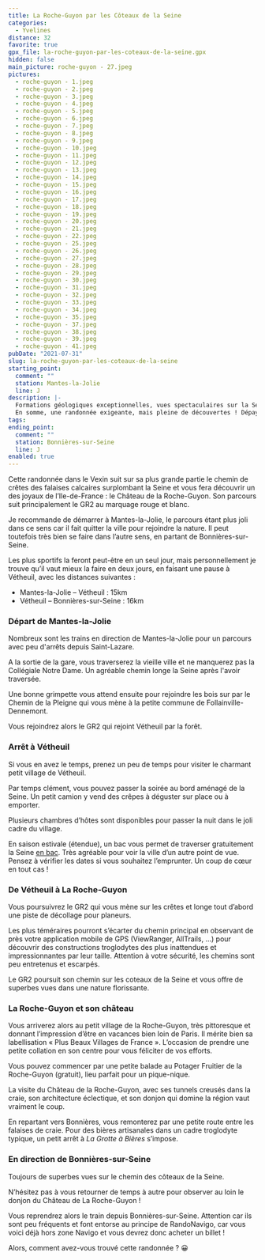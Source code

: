 ```yaml
---
title: La Roche-Guyon par les Côteaux de la Seine
categories:
  - Yvelines
distance: 32
favorite: true
gpx_file: la-roche-guyon-par-les-coteaux-de-la-seine.gpx
hidden: false
main_picture: roche-guyon - 27.jpeg
pictures:
  - roche-guyon - 1.jpeg
  - roche-guyon - 2.jpeg
  - roche-guyon - 3.jpeg
  - roche-guyon - 4.jpeg
  - roche-guyon - 5.jpeg
  - roche-guyon - 6.jpeg
  - roche-guyon - 7.jpeg
  - roche-guyon - 8.jpeg
  - roche-guyon - 9.jpeg
  - roche-guyon - 10.jpeg
  - roche-guyon - 11.jpeg
  - roche-guyon - 12.jpeg
  - roche-guyon - 13.jpeg
  - roche-guyon - 14.jpeg
  - roche-guyon - 15.jpeg
  - roche-guyon - 16.jpeg
  - roche-guyon - 17.jpeg
  - roche-guyon - 18.jpeg
  - roche-guyon - 19.jpeg
  - roche-guyon - 20.jpeg
  - roche-guyon - 21.jpeg
  - roche-guyon - 22.jpeg
  - roche-guyon - 25.jpeg
  - roche-guyon - 26.jpeg
  - roche-guyon - 27.jpeg
  - roche-guyon - 28.jpeg
  - roche-guyon - 29.jpeg
  - roche-guyon - 30.jpeg
  - roche-guyon - 31.jpeg
  - roche-guyon - 32.jpeg
  - roche-guyon - 33.jpeg
  - roche-guyon - 34.jpeg
  - roche-guyon - 35.jpeg
  - roche-guyon - 37.jpeg
  - roche-guyon - 38.jpeg
  - roche-guyon - 39.jpeg
  - roche-guyon - 41.jpeg
pubDate: "2021-07-31"
slug: la-roche-guyon-par-les-coteaux-de-la-seine
starting_point:
  comment: ""
  station: Mantes-la-Jolie
  line: J
description: |-
  Formations géologiques exceptionnelles, vues spectaculaires sur la Seine, patrimoine historique surprenant, constructions troglodytes, une flore riche et variée… et du dénivelé !
  En somme, une randonnée exigeante, mais pleine de découvertes ! Dépaysement garanti.
tags:
ending_point:
  comment: ""
  station: Bonnières-sur-Seine
  line: J
enabled: true
---
```


Cette randonnée dans le Vexin suit sur sa plus grande partie le chemin de crêtes des falaises calcaires surplombant la Seine et vous fera découvrir un des joyaux de l’Ile-de-France : le Château de la Roche-Guyon. Son parcours suit principalement le GR2 au marquage rouge et blanc.

Je recommande de démarrer à Mantes-la-Jolie, le parcours étant plus joli dans ce sens car il fait quitter la ville pour rejoindre la nature. Il peut toutefois très bien se faire dans l’autre sens, en
partant de Bonnières-sur-Seine.

Les plus sportifs la feront peut-être en un seul jour, mais personnellement je trouve qu’il vaut mieux la faire en deux jours, en faisant une pause à Vétheuil, avec les distances suivantes :

- Mantes-la-Jolie – Vétheuil : 15km
- Vétheuil – Bonnières-sur-Seine : 16km

### Départ de Mantes-la-Jolie

Nombreux sont les trains en direction de Mantes-la-Jolie pour un parcours avec peu d'arrêts depuis Saint-Lazare.

A la sortie de la gare, vous traverserez la vieille ville et ne manquerez pas la Collégiale Notre Dame. Un agréable chemin longe la Seine après l'avoir traversée.

Une bonne grimpette vous attend ensuite pour rejoindre les bois sur par le Chemin de la Pleigne qui vous mène à la petite commune de Follainville-Dennemont.

Vous rejoindrez alors le GR2 qui rejoint Vétheuil par la forêt.

### Arrêt à Vétheuil

Si vous en avez le temps, prenez un peu de temps pour visiter le charmant petit village de Vétheuil.

Par temps clément, vous pouvez passer la soirée au bord aménagé de la Seine. Un petit camion y vend des crêpes à déguster sur place ou à emporter.

Plusieurs chambres d’hôtes sont disponibles pour passer la nuit
dans le joli cadre du village.

En saison estivale (étendue), un bac vous permet de traverser gratuitement la Seine [en bac](https://mairie-vetheuil.fr/services-et-demarches/transport/le-bac-saison-2021). Très agréable pour voir la ville d’un autre point de vue. Pensez à vérifier les dates si vous souhaitez l’emprunter. Un coup de cœur en tout cas !

### De Vétheuil à La Roche-Guyon

Vous poursuivrez le GR2 qui vous mène sur les crêtes et longe
tout d’abord une piste de décollage pour planeurs.

Les plus téméraires pourront s’écarter du chemin principal en observant de près votre application mobile de GPS (ViewRanger, AllTrails, …) pour découvrir des constructions troglodytes des plus inattendues et impressionnantes par leur taille. Attention à votre sécurité, les chemins sont peu entretenus et escarpés.

Le GR2 poursuit son chemin sur les coteaux de la Seine et vous offre de superbes vues dans une nature florissante.

### La Roche-Guyon et son château

Vous arriverez alors au petit village de la Roche-Guyon, très pittoresque et donnant l’impression d’être en vacances bien loin
de Paris. Il mérite bien sa labellisation « Plus Beaux Villages de France ».
L’occasion de prendre une petite collation en son centre pour vous féliciter de vos efforts.

Vous pouvez commencer par une petite balade au Potager Fruitier de la Roche-Guyon (gratuit), lieu parfait pour un pique-nique.

La visite du Château de la Roche-Guyon, avec ses tunnels creusés dans la craie, son architecture éclectique, et son donjon qui domine la région vaut vraiment le coup.

En repartant vers Bonnières, vous remonterez par une petite route entre les falaises de craie.
Pour des bières artisanales dans un cadre troglodyte typique, un petit arrêt à
_La Grotte à Bières_ s’impose.

### En direction de Bonnières-sur-Seine

Toujours de superbes vues sur le chemin des côteaux de la Seine.

N’hésitez pas à vous retourner de temps à autre pour observer au loin le donjon du Château de La Roche-Guyon !

Vous reprendrez alors le train depuis Bonnières-sur-Seine. Attention car ils sont peu fréquents et font entorse au principe de RandoNavigo, car vous voici déjà hors zone Navigo et vous devrez donc acheter un billet !

Alors, comment avez-vous trouvé cette randonnée ? 😀
